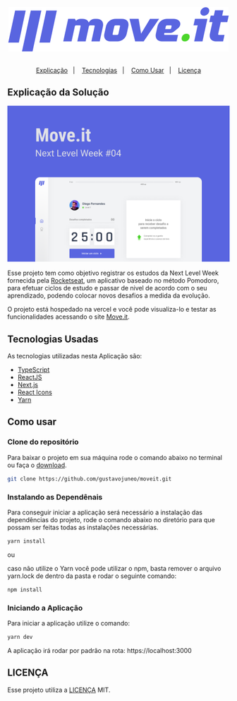 <div align="center">
  <img src="./public/logo-full.svg">
</div>
<br />
<p align="center">
  <a href="#explicação-da-solução">Explicação</a>&nbsp;&nbsp;&nbsp;|&nbsp;&nbsp;&nbsp;
  <a href="#tecnologias-usadas">Tecnologias</a>&nbsp;&nbsp;&nbsp;|&nbsp;&nbsp;&nbsp;
  <a href="#como-usar">Como Usar</a>&nbsp;&nbsp;&nbsp;|&nbsp;&nbsp;&nbsp;
  <a href="#licença">Licença</a>
</p>

## Explicação da Solução

<img src="./public/screenshot.png">

Esse projeto tem como objetivo registrar os estudos da Next Level Week fornecida pela [Rocketseat](https://rocketseat.com.br/), um aplicativo baseado no método Pomodoro, para efetuar ciclos de estudo e passar de nivel de acordo com o seu aprendizado, podendo colocar novos desafios a medida da evolução.

 O projeto está hospedado na vercel e você pode visualiza-lo e testar as funcionalidades acessando o site [Move.it](https://imoveit.vercel.app).

## Tecnologias Usadas

As tecnologias utilizadas nesta Aplicação são:

- [TypeScript](https://www.typescriptlang.org/)
- [ReactJS](http://reactjs.org/)
- [Next.js](https://nextjs.org/)
- [React Icons](https://react-icons.github.io/react-icons/)
- [Yarn](https://yarnpkg.com/)

## Como usar

### Clone do repositório
Para baixar o projeto em sua máquina rode o comando abaixo no terminal ou faça o [download](https://github.com/gustavojuneo/moveit/archive/main.zip).

```bash
git clone https://github.com/gustavojuneo/moveit.git
```

### Instalando as Dependênais

Para conseguir iniciar a aplicação será necessário a instalação das dependências do projeto, rode o comando abaixo no diretório para que possam ser feitas todas as instalações necessárias.

```bash
yarn install
```
ou

caso não utilize o Yarn você pode utilizar o npm, basta remover o arquivo yarn.lock de dentro da pasta e rodar o seguinte comando:
```bash
npm install
``` 
### Iniciando a Aplicação

Para iniciar a aplicação utilize o comando:

```bash
yarn dev
```

A aplicação irá rodar por padrão na rota:
https://localhost:3000

## LICENÇA
Esse projeto utiliza a [LICENÇA](../LICENSE) MIT.
